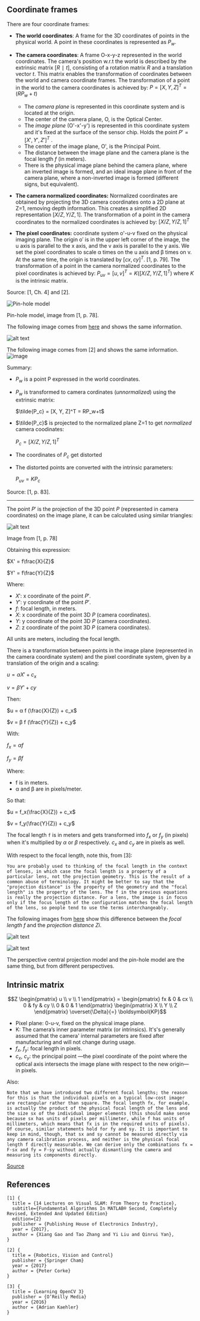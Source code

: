 
## Coordinate frames

There are four coordinate frames:
- **The world coordinates**: A frame for the 3D coordinates of points in the physical world. A point in these coordinates is represented as $P_w$.

- **The camera coordinates**: A frame O-x-y-z represented in the world coordinates. The camera's position w.r.t the world is described by the extrinsic matrix $[R∣t]$, consisting of a rotation matrix $R$ and a translation vector $t$. This matrix enables the transformation of coordinates between the world and camera coordinate frames.
The transformation of a point in the world to the camera coordinates is achieved by: $P = [X, Y, Z]^T = (RP_w + t)$

    - The _camera plane_ is represented in this coordinate system and is located at the origin.
    - The center of the camera plane, O, is the Optical Center.
    - The _image plane_ (O'-x'-y') is represented in this coordinate system and it's ﬁxed at the surface of the sensor chip. Holds the point $P'=[X', Y', Z']^T$ .
    - The center of the image plane, O', is the Principal Point. 
    - The distance between the image plane and the camera plane is the focal length $f$ (in meters). 
    - There is the physical image plane behind the camera plane, where an inverted image is formed, and an ideal image plane in front of the camera plane, where a non-inverted image is formed (different signs, but equivalent).

- **The camera normalized coordinates:** Normalized coordinates are obtained by projecting the 3D camera coordinates onto a 2D plane at Z=1, removing depth information. This creates a simplified 2D representation $[X/Z, Y/Z, 1]$. The transformation of a point in the camera coordinates to the normalized coordinates is achieved by: $[X/Z, Y/Z, 1]^T$

- **The pixel coordinates:** coordinate system o'-u-v fixed on the physical imaging plane. The origin o′ is in the upper left corner of the image, the u axis is parallel to the x axis, and the v axis is parallel to the y axis. We set the pixel coordinates to scale α times on the u axis and β times on v. At the same time, the origin is translated by $[cx, cy]^T$. [1, p. 79].
The transformation of a point in the camera normalized coordinates to the pixel coordinates is achieved by: $P_{uv} = [u, v]^T = K([X/Z, Y/Z, 1]^T)$ where $K$ is the intrinsic matrix.

Source: [1, Ch. 4] and [2].

![Pin-hole model](media/image-1.png)

Pin-hole model, image from [1, p. 78].

The following image comes from [here](https://calib.io/blogs/knowledge-base/camera-models) and shows the same information.

![alt text](media/image-2.png)

The following image comes from [2] and shows the same information.
![image](https://github.com/ManuelZ/camera-calibration/assets/115771/09f747da-70bc-4040-9115-d38fc13160cf)



Summary:
- $P_w$ is a point P expressed in the world coordinates.

- $P_w$ is transformed to camera cordinates (_unnormalized_) using the extrinsic matrix:

  $\tilde{P_c} = [X, Y, Z]^T = RP_w+t$

- $\tilde{P_c}$ is projected to the normalized plane Z=1 to get _normalized_ camera coodinates:

  $P_c = [X/Z,Y/Z,1]^T$

- The coordinates of $P_c$ get distorted

- The distorted points are converted with the intrinsic parameters:

  $P_{uv} = KP_c$

Source: [1, p. 83].

---
The point $P'$ is the projection of the 3D point $P$ (represented in camera coordinates) on the image plane, it can be calculated using similar triangles:

![alt text](media/image-5.png)

Image from [1, p. 78]


Obtaining this expression:


$X' = f\frac{X}{Z}$

$Y' = f\frac{Y}{Z}$


Where:
- $X'$: x coordinate of the point $P'$.
- $Y'$: y coordinate of the point $P'$.
- $f$: focal length, in meters.
- $X$: x coordinate of the point 3D $P$ (camera coordinates).
- $Y$: y coordinate of the point 3D $P$ (camera coordinates).
- $Z$: z coordinate of the point 3D $P$ (camera coordinates).

All units are meters, including the focal length.

There is a transformation between points in the image plane (represented in the camera coordinate system) and the pixel coordinate system, given by a translation of the origin and a scaling:


$u = αX' + c_x$

$v = βY' + cy$

Then:

$u = α f (\frac{X}{Z}) + c_x$

$v = β f (\frac{Y}{Z}) + c_y$

With:

$f_x = α f$

$f_y = β f$


Where:
- f is in meters.
- α and β are in pixels/meter.

So that:

$u = f_x(\frac{X}{Z}) + c_x$

$v = f_y(\frac{Y}{Z}) + c_y$


The focal length `f` is in meters and gets transformed into $f_x$ or $f_y$ (in pixels) when it's multiplied by $α$ or $β$ respectively. $c_x$ and $c_y$ are in pixels as well.

With respect to the focal length, note this, from [3]:

    You are probably used to thinking of the focal length in the context of lenses, in which case the focal length is a property of a particular lens, not the projection geometry. This is the result of a common abuse of terminology. It might be better to say that the "projection distance" is the property of the geometry and the "focal length" is the property of the lens. The f in the previous equations is really the projection distance. For a lens, the image is in focus only if the focus length of the configuration matches the focal length of the lens, so people tend to use the terms interchangeably.

The following images from [here](https://robotacademy.net.au/masterclass/how-images-are-formed/?lesson=741) show this difference between the _focal length_ $f$ and the _projection distance_ $Zi$.

![alt text](media/image.png)


![alt text](media/image-3.png)


The perspective central projection model and the pin-hole model are the same thing, but from different perspectives.


## Intrinsic matrix

```math 
Z \begin{pmatrix} u \\ v \\ 1 \end{pmatrix} = \begin{pmatrix} fx & 0 & cx \\ 0 & fy & cy \\ 0 & 0 & 1 \end{pmatrix} \begin{pmatrix} X \\ Y \\ Z \end{pmatrix} \overset{\Delta}{=} \boldsymbol{KP}
```

- Pixel plane: 0-u-v, fixed on the physical image plane.
- K: The camera’s inner parameter matrix (or intrinsics). It's's generally assumed that the camera' internal parameters are fixed after manufacturing and will not change during usage.
- $f_x$, $f_y$: focal length in pixels.
- $c_x$, $c_y$: the principal point —the pixel coordinate of the point where the optical axis intersects the image plane with respect to the new origin— in pixels.

Also:

    Note that we have introduced two different focal lengths; the reason for this is that the individual pixels on a typical low-cost imager are rectangular rather than square. The focal length fx, for example, is actually the product of the physical focal length of the lens and the size sx of the individual imager elements (this should make sense because sx has units of pixels per millimeter, while f has units of millimeters, which means that fx is in the required units of pixels). Of course, similar statements hold for fy and sy. It is important to keep in mind, though, that sx and sy cannot be measured directly via any camera calibration process, and neither is the physical focal length f directly measurable. We can derive only the combinations fx = F·sx and fy = F·sy without actually dismantling the camera and measuring its components directly.

[Source](https://robotacademy.net.au/masterclass/how-images-are-formed/?lesson=741)


## References
```
[1] {
  title = {14 Lectures on Visual SLAM: From Theory to Practice},
  subtitle={Fundamental Algorithms In MATLAB® Second, Completely Revised, Extended And Updated Edition}
  edition={2}
  publisher = {Publishing House of Electronics Industry},
  year = {2017},
  author = {Xiang Gao and Tao Zhang and Yi Liu and Qinrui Yan},
}

[2] {
  title = {Robotics, Vision and Control}
  publisher = {Springer Cham}
  year = {2017}
  author = {Peter Corke}
}

[3] {
  title = {Learning OpenCV 3}
  publisher = {O’Reilly Media}
  year = {2016}
  author = {Adrian Kaehler}
}
```
